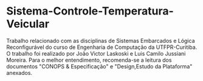 # Sistema-Controle-Temperatura-Veicular

Trabalho relacionado com as disciplinas de Sistemas Embarcados e Lógica Reconfigurável do curso de Engenharia de Computação da UTFPR-Curitiba.
O trabalho foi realizado por João Victor Laskoski e Luis Camilo Jussiani Moreira. 
Para o melhor entendimento, recomenda-se a leitura dos documentos "CONOPS & Especificação" e "Design,Estudo da Plataforma" anexados.

